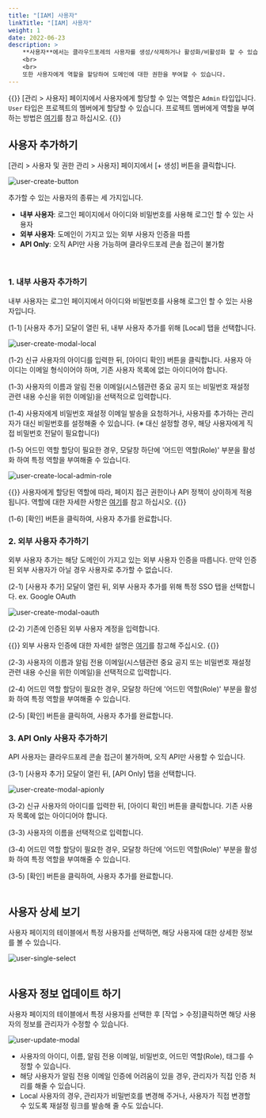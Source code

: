 ```yaml
---
title: "[IAM] 사용자"
linkTitle: "[IAM] 사용자"
weight: 1
date: 2022-06-23
description: >
    **사용자**에서는 클라우드포레의 사용자를 생성/삭제하거나 활성화/비활성화 할 수 있습니다.
    <br>
    <br>
    또한 사용자에게 역할을 할당하여 도메인에 대한 권한을 부여할 수 있습니다.
---
```


{{<alert>}}
[관리 > 사용자] 페이지에서 사용자에게 할당할 수 있는 역할은 `Admin` 타입입니다. `User` 타입은 프로젝트의 멤버에게 할당할 수 있습니다.
프로젝트 멤버에게 역할을 부여하는 방법은 [여기](/ko/docs/guides/project/project-group/#프로젝트-그룹-멤버-초대하기)를 참고 하십시오.
{{</alert>}}
<br>

## 사용자 추가하기
[관리 > 사용자 및 권한 관리 > 사용자] 페이지에서 [+ 생성] 버튼을 클릭합니다.

![user-create-button](/ko/docs/guides/administration/iam-user-img/user-create-button.png)
<br>

추가할 수 있는 사용자의 종류는 세 가지입니다.
- **내부 사용자**: 로그인 페이지에서 아이디와 비밀번호를 사용해 로그인 할 수 있는 사용자
- **외부 사용자**: 도메인이 가지고 있는 외부 사용자 인증을 따름
- **API Only**: 오직 API만 사용 가능하며 클라우드포레 콘솔 접근이 불가함
<br>

### 1. 내부 사용자 추가하기
내부 사용자는 로그인 페이지에서 아이디와 비밀번호를 사용해 로그인 할 수 있는 사용자입니다.

(1-1) [사용자 추가] 모달이 열린 뒤, 내부 사용자 추가를 위해 [Local] 탭을 선택합니다.

![user-create-modal-local](/ko/docs/guides/administration/iam-user-img/user-create-modal-local_ko.png)

(1-2) 신규 사용자의 아이디를 입력한 뒤, [아이디 확인] 버튼을 클릭합니다. 사용자 아이디는 이메일 형식이어야 하며, 기존 사용자 목록에 없는 아이디어야 합니다.

(1-3) 사용자의 이름과 알림 전용 이메일(시스템관련 중요 공지 또는 비밀번호 재설정 관련 내용 수신을 위한 이메일)을 선택적으로 입력합니다.

(1-4) 사용자에게 비밀번호 재설정 이메일 발송을 요청하거나, 사용자를 추가하는 관리자가 대신 비밀번호를 설정해줄 수 있습니다. (※ 대신 설정할 경우, 해당 사용자에게 직접 비밀번호 전달이 필요합니다) 

(1-5) 어드민 역할 할당이 필요한 경우, 모달창 하단에 '어드민 역할(Role)' 부분을 활성화 하여 특정 역할을 부여해줄 수 있습니다. 

![user-create-local-admin-role](/ko/docs/guides/administration/iam-user-img/user-create-local-admin-role_ko.png)

{{<alert>}}
사용자에게 할당된 역할에 따라, 페이지 접근 권한이나 API 정책이 상이하게 적용됩니다. 역할에 대한 자세한 사항은 [여기](/ko/docs/guides/administration/iam-role)를 참고 하십시오.
{{</alert>}}

(1-6) [확인] 버튼을 클릭하여, 사용자 추가를 완료합니다. 
<br>

### 2. 외부 사용자 추가하기
외부 사용자 추가는 해당 도메인이 가지고 있는 외부 사용자 인증을 따릅니다. 만약 인증된 외부 사용자가 아닐 경우 사용자로 추가할 수 없습니다.

(2-1) [사용자 추가] 모달이 열린 뒤, 외부 사용자 추가를 위해 특정 SSO 탭을 선택합니다. ex. Google OAuth

![user-create-modal-oauth](/ko/docs/guides/administration/iam-user-img/user-create-modal-oauth_ko.png)

(2-2) 기존에 인증된 외부 사용자 계정을 입력합니다.

{{<alert>}}
외부 사용자 인증에 대한 자세한 설명은 [여기](/ko/docs/guides/plugins/iam-authentication/)를 참고해 주십시오.
{{</alert>}}

(2-3) 사용자의 이름과 알림 전용 이메일(시스템관련 중요 공지 또는 비밀번호 재설정 관련 내용 수신을 위한 이메일)을 선택적으로 입력합니다.

(2-4) 어드민 역할 할당이 필요한 경우, 모달창 하단에 '어드민 역할(Role)' 부분을 활성화 하여 특정 역할을 부여해줄 수 있습니다. 

(2-5) [확인] 버튼을 클릭하여, 사용자 추가를 완료합니다. 
<br>

### 3. API Only 사용자 추가하기
API 사용자는 클라우드포레 콘솔 접근이 불가하며, 오직 API만 사용할 수 있습니다.

(3-1) [사용자 추가] 모달이 열린 뒤, [API Only] 탭을 선택합니다.

![user-create-modal-apionly](/ko/docs/guides/administration/iam-user-img/user-create-modal-apionly_ko.png)

(3-2) 신규 사용자의 아이디를 입력한 뒤, [아이디 확인] 버튼을 클릭합니다. 기존 사용자 목록에 없는 아이디어야 합니다.

(3-3) 사용자의 이름을 선택적으로 입력합니다.

(3-4) 어드민 역할 할당이 필요한 경우, 모달창 하단에 '어드민 역할(Role)' 부분을 활성화 하여 특정 역할을 부여해줄 수 있습니다. 

(3-5) [확인] 버튼을 클릭하여, 사용자 추가를 완료합니다. 
<br>
<br>

## 사용자 상세 보기
사용자 페이지의 테이블에서 특정 사용자를 선택하면, 해당 사용자에 대한 상세한 정보를 볼 수 있습니다.

![user-single-select](/ko/docs/guides/administration/iam-user-img/user-single-select.png)
<br>
<br>

## 사용자 정보 업데이트 하기
사용자 페이지의 테이블에서 특정 사용자를 선택한 후 [작업 > 수정]클릭하면 해당 사용자의 정보를 관리자가 수정할 수 있습니다. 

![user-update-modal](/ko/docs/guides/administration/iam-user-img/user-update-modal_ko.png)

- 사용자의 아이디, 이름, 알림 전용 이메일, 비밀번호, 어드민 역할(Role), 태그를 수정할 수 있습니다. 
- 해당 사용자가 알림 전용 이메일 인증에 어려움이 있을 경우, 관리자가 직접 인증 처리를 해줄 수 있습니다.  
- Local 사용자의 경우, 관리자가 비밀번호를 변경해 주거나, 사용자가 직접 변경할 수 있도록 재설정 링크를 발송해 줄 수도 있습니다.  